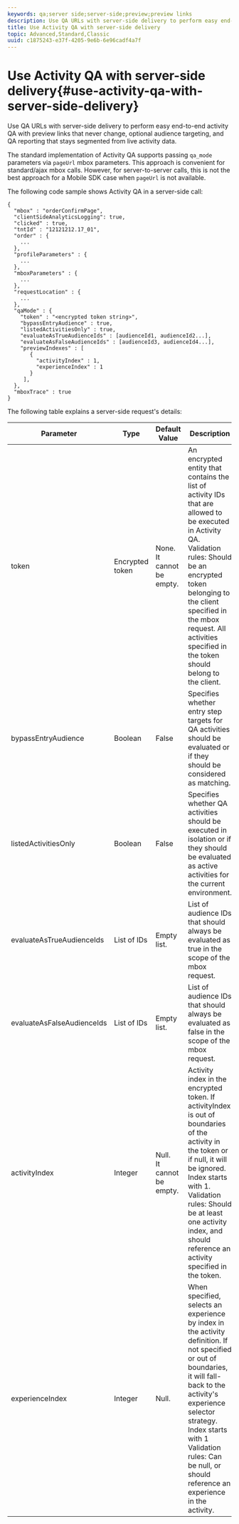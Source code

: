 ```yaml
---
keywords: qa;server side;server-side;preview;preview links
description: Use QA URLs with server-side delivery to perform easy end-to-end activity QA with preview links that never change, optional audience targeting, and QA reporting that stays segmented from live activity data.
title: Use Activity QA with server-side delivery
topic: Advanced,Standard,Classic
uuid: c1875243-e37f-4205-9e6b-6e96cadf4a7f
---
```


# Use Activity QA with server-side delivery{#use-activity-qa-with-server-side-delivery}

Use QA URLs with server-side delivery to perform easy end-to-end activity QA with preview links that never change, optional audience targeting, and QA reporting that stays segmented from live activity data.

The standard implementation of Activity QA supports passing `qa_mode` parameters via `pageUrl` mbox parameters. This approach is convenient for standard/ajax mbox calls. However, for server-to-server calls, this is not the best approach for a Mobile SDK case when `pageUrl` is not available.

The following code sample shows Activity QA in a server-side call:

```
{
  "mbox" : "orderConfirmPage",
  "clientSideAnalyticsLogging": true,
  "clicked" : true,
  "tntId" : "12121212.17_01",
  "order" : {
    ...
  },
  "profileParameters" : {
    ...
  },
  "mboxParameters" : {
    ...
  },
  "requestLocation" : {
    ...
  },
  "qaMode" : {
    "token" : "<encrypted token string>",
    "bypassEntryAudience" : true,
    "listedActivitiesOnly" : true,
    "evaluateAsTrueAudienceIds" : [audienceId1, audienceId2...],
    "evaluateAsFalseAudienceIds" : [audienceId3, audienceId4...],
    "previewIndexes" : [
       {
         "activityIndex" : 1,
         "experienceIndex" : 1
       }
     ],
  },
  "mboxTrace" : true
}
```

The following table explains a server-side request's details:

| Parameter | Type | Default Value | Description |
|--- |--- |--- |--- |
|token|Encrypted token|None.<br>It cannot be empty.|An encrypted entity that contains the list of activity IDs that are allowed to be executed in Activity QA.<br>Validation rules: Should be an encrypted token belonging to the client specified in the mbox request. All activities specified in the token should belong to the client.|
|bypassEntryAudience|Boolean|False|Specifies whether entry step targets for QA activities should be evaluated or if they should be considered as matching.|
|listedActivitiesOnly|Boolean|False|Specifies whether QA activities should be executed in isolation or if they should be evaluated as active activities for the current environment.|
|evaluateAsTrueAudienceIds|List of IDs|Empty list.|List of audience IDs that should always be evaluated as true in the scope of the mbox request.|
|evaluateAsFalseAudienceIds|List of IDs|Empty list.|List of audience IDs that should always be evaluated as false in the scope of the mbox request.|
|activityIndex|Integer|Null.<br>It cannot be empty.|Activity index in the encrypted token. If  activityIndex is out of boundaries of the activity in the token or if null, it will be ignored. Index starts with 1.<br>Validation rules: Should be at least one activity index, and should reference an activity specified in the token.|
|experienceIndex|Integer|Null.|When specified, selects an experience by index in the activity definition. If not specified or out of boundaries, it will fall-back to the activity's experience selector strategy. Index starts with 1  Validation rules: Can be null, or should reference an experience in the activity.|